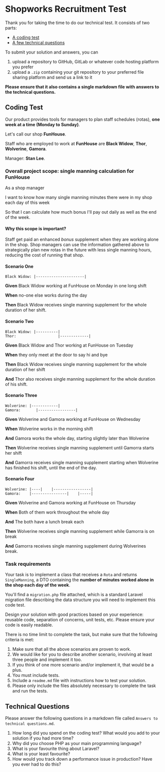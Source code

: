 # Shopworks Recruitment Test

Thank you for taking the time to do our technical test. It consists of two parts:

- [A coding test](#coding-test)
- [A few technical questions](#technical-questions)

To submit your solution and answers, you can

1. upload a repository to GitHub, GitLab or whatever code hosting platform you prefer
2. upload a `.zip` containing your git repository to your preferred file sharing platform and send us a link to it 

**Please ensure that it also contains a single markdown file with answers to the technical questions.**

## Coding Test

Our product provides tools for managers to plan staff schedules (rotas), __one week at a time (Monday to Sunday)__. 

Let's call our shop __FunHouse__. 

Staff who are employed to work at __FunHouse__ are __Black Widow__, __Thor__, __Wolverine__, __Gamora__.

Manager: __Stan Lee__.

### Overall project scope: single manning calculation for FunHouse

>>>
As a shop manager

I want to know how many single manning minutes there were in my shop each day of this week

So that I can calculate how much bonus I'll pay out daily as well as the end of the week. 
>>>

#### Why this scope is important?

Staff get paid an enhanced _bonus_ supplement when they are working alone in the shop. Shop managers can use the information gathered above to strategically plan new rotas in the future with less single manning hours, reducing the cost of running that shop.


#### Scenario One

>>>
```
Black Widow: |----------------------|
```

__Given__ Black Widow working at FunHouse on Monday in one long shift

__When__ no-one else works during the day

__Then__ Black Widow receives single manning supplement for the whole duration of her shift. 
>>>

#### Scenario Two

>>>
```
Black Widow: |----------|
Thor:                   |-------------|
```

__Given__ Black Widow and Thor working at FunHouse on Tuesday

__When__ they only meet at the door to say hi and bye

__Then__ Black Widow receives single manning supplement for the whole duration of her shift

__And__ Thor also receives single manning supplement for the whole duration of his shift.
>>>

#### Scenario Three

>>>
```
Wolverine: |------------|
Gamora:       |-----------------|
```

__Given__ Wolverine and Gamora working at FunHouse on Wednesday

__When__ Wolverine works in the morning shift

__And__ Gamora works the whole day, starting slightly later than Wolverine

__Then__ Wolverine receives single manning supplement until Gamorra starts her shift

__And__ Gamorra receives single manning supplement starting when Wolverine has finished his shift, until the end of the day.
>>>

#### Scenario Four

>>>
```
Wolverine: |----|    |-----------------|
Gamora:    |----------------|    |-----|
```

__Given__ Wolverine and Gamora working at FunHouse on Thursday

__When__ Both of them work throughout the whole day

__And__ The both have a lunch break each

__Then__ Wolverine receives single manning supplement while Gamorra is on break

__And__ Gamorra receives single manning supplement during Wolverines break.
>>>

### Task requirements

Your task is to implement a class that receives a `Rota` and returns `SingleManning`, a DTO containing the __number of minutes worked alone in the shop each day of the week__.

You'll find a `migration.php` file attached, which is a standard Laravel migration file describing the data structure you will need to implement this code test. 

Design your solution with good practices based on your experience: reusable code, separation of concerns, unit tests, etc. Please ensure your code is easily readable.

There is no time limit to complete the task, but make sure that the following criteria is met:

1. Make sure that all the above scenarios are proven to work.
2. We would like for you to describe another scenario, involving at least three people and implement it too.
3. If you think of one more scenario and/or implement it, that would be a plus.
4. You must include tests.
5. Include a `readme.md` file with instructions how to test your solution.
6. Please only include the files absolutely necessary to complete the task and run the tests. 

## Technical Questions

Please answer the following questions in a markdown file called `Answers to technical questions.md`.

1. How long did you spend on the coding test? What would you add to your solution if you had more time?
2. Why did you choose PHP as your main programming language?
3. What is your favourite thing about Laravel? 
4. What is your least favourite?
5. How would you track down a performance issue in production? Have you ever had to do this?
